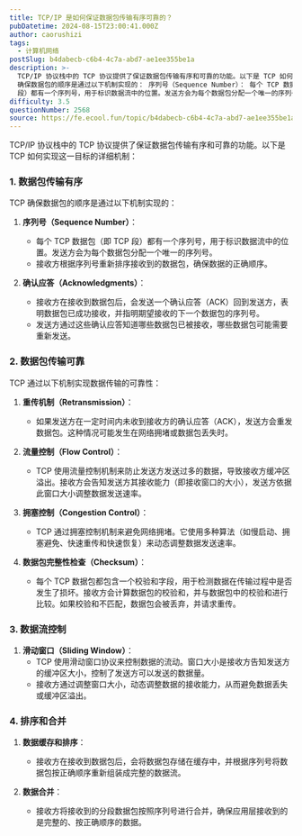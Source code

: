 ```yaml
---
title: TCP/IP 是如何保证数据包传输有序可靠的？
pubDatetime: 2024-08-15T23:00:41.000Z
author: caorushizi
tags:
  - 计算机网络
postSlug: b4dabecb-c6b4-4c7a-abd7-ae1ee355be1a
description: >-
  TCP/IP 协议栈中的 TCP 协议提供了保证数据包传输有序和可靠的功能。以下是 TCP 如何实现这一目标的详细机制： 1. 数据包传输有序 TCP
  确保数据包的顺序是通过以下机制实现的： 序列号（Sequence Number）： 每个 TCP 数据包（即 TCP
  段）都有一个序列号，用于标识数据流中的位置。发送方会为每个数据包分配一个唯一的序列号。 接收方根据序列号重新排序接收到的数据包，确
difficulty: 3.5
questionNumber: 2568
source: https://fe.ecool.fun/topic/b4dabecb-c6b4-4c7a-abd7-ae1ee355be1a
---
```


TCP/IP 协议栈中的 TCP 协议提供了保证数据包传输有序和可靠的功能。以下是 TCP 如何实现这一目标的详细机制：

### **1. 数据包传输有序**

TCP 确保数据包的顺序是通过以下机制实现的：

1. **序列号（Sequence Number）**：

   - 每个 TCP 数据包（即 TCP 段）都有一个序列号，用于标识数据流中的位置。发送方会为每个数据包分配一个唯一的序列号。
   - 接收方根据序列号重新排序接收到的数据包，确保数据的正确顺序。

2. **确认应答（Acknowledgments）**：
   - 接收方在接收到数据包后，会发送一个确认应答（ACK）回到发送方，表明数据包已成功接收，并指明期望接收的下一个数据包的序列号。
   - 发送方通过这些确认应答知道哪些数据包已被接收，哪些数据包可能需要重新发送。

### **2. 数据包传输可靠**

TCP 通过以下机制实现数据传输的可靠性：

1. **重传机制（Retransmission）**：

   - 如果发送方在一定时间内未收到接收方的确认应答（ACK），发送方会重发数据包。这种情况可能发生在网络拥堵或数据包丢失时。

2. **流量控制（Flow Control）**：

   - TCP 使用流量控制机制来防止发送方发送过多的数据，导致接收方缓冲区溢出。接收方会告知发送方其接收能力（即接收窗口的大小），发送方依据此窗口大小调整数据发送速率。

3. **拥塞控制（Congestion Control）**：

   - TCP 通过拥塞控制机制来避免网络拥堵。它使用多种算法（如慢启动、拥塞避免、快速重传和快速恢复）来动态调整数据发送速率。

4. **数据包完整性检查（Checksum）**：
   - 每个 TCP 数据包都包含一个校验和字段，用于检测数据在传输过程中是否发生了损坏。接收方会计算数据包的校验和，并与数据包中的校验和进行比较。如果校验和不匹配，数据包会被丢弃，并请求重传。

### **3. 数据流控制**

1. **滑动窗口（Sliding Window）**：
   - TCP 使用滑动窗口协议来控制数据的流动。窗口大小是接收方告知发送方的缓冲区大小，控制了发送方可以发送的数据量。
   - 接收方通过调整窗口大小，动态调整数据的接收能力，从而避免数据丢失或缓冲区溢出。

### **4. 排序和合并**

1. **数据缓存和排序**：

   - 接收方在接收到数据包后，会将数据包存储在缓存中，并根据序列号将数据包按正确顺序重新组装成完整的数据流。

2. **数据合并**：
   - 接收方将接收到的分段数据包按照序列号进行合并，确保应用层接收到的是完整的、按正确顺序的数据。

